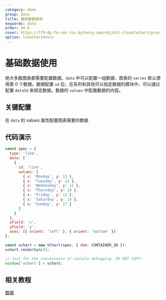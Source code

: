 ```yaml
---
category: demo
group: data
title: 基础数据使用
keywords: data
order: 34-0
cover: https://lf9-dp-fe-cms-tos.byteorg.com/obj/bit-cloud/vchart/preview/data/basic-data.png
option: lineChart#data
---
```


# 基础数据使用

绝大多数图表都需要配置数据。`data` 中可以配置一组数据，图表的 `series` 默认使用第 0 个数据。数据配置 `id` 后，在系列和其他可以指定数据的模块中，可以通过配置 `dataId` 来绑定数据。数据的 `values` 中配置数据的内容。

## 关键配置

在 `data` 的 values 属性配置图表需要的数据

## 代码演示

```javascript livedemo
const spec = {
  type: 'line',
  data: [
    {
      id: 'line',
      values: [
        { x: 'Monday', y: 12 },
        { x: 'Tuesday', y: 13 },
        { x: 'Wednesday', y: 11 },
        { x: 'Thursday', y: 10 },
        { x: 'Friday', y: 12 },
        { x: 'Saturday', y: 14 },
        { x: 'Sunday', y: 17 }
      ]
    }
  ],
  xField: 'x',
  yField: 'y',
  axes: [{ orient: 'left' }, { orient: 'bottom' }]
};

const vchart = new VChart(spec, { dom: CONTAINER_ID });
vchart.renderSync();

// Just for the convenience of console debugging, DO NOT COPY!
window['vchart'] = vchart;
```

## 相关教程

[数据](link)
